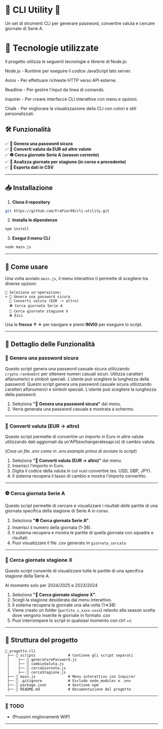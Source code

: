 # 📌 CLI Utility 🚀

Un set di strumenti CLI per generare password, convertire valuta e cercare giornate di Serie A.


# 📌 Tecnologie utilizzate

Il progetto utilizza le seguenti tecnologie e librerie di Node.js:

Node.js - Runtime per eseguire il codice JavaScript lato server.

Axios - Per effettuare richieste HTTP verso API esterne.

Readline - Per gestire l'input da linea di comando.

Inquirer - Per creare interfacce CLI interattive con menu e opzioni.

Chalk - Per migliorare la visualizzazione della CLI con colori e stili personalizzati.


## 🛠 Funzionalità
✅ **🔐 Genera una password sicura**  
✅ **💱 Converti valuta da EUR ad altre valute**  
✅ **⚽ Cerca giornate Serie A (season corrente)**  
✅ **📅 Analizza giornate per stagione (in corso e precedente)**  
✅ **📂 Esporta dati in CSV**  

---

## 📥 **Installazione**
1. **Clona il repository**  
```bash
git https://github.com/FraPier99/cli-utility.git

```

2. **Installa le dipendenze**
```bash
npm install
```

3. **Esegui il menu CLI**
```bash
node main.js
```

---

## 🚀 **Come usare**
Una volta avviato `main.js`, il menu interattivo ti permette di scegliere tra diverse opzioni:  
```
📌 Seleziona un'operazione:
> 🔐 Genera una password sicura
  💱 Converti valuta (EUR -> altro)
  ⚽ Cerca giornata Serie A
  📅 Cerca giornate stagione X
  ❌ Esci
```
Usa le **frecce ↑ ↓** per navigare e premi **INVIO** per eseguire lo script.

---

## 📌 **Dettaglio delle Funzionalità**
### 🔐 **Genera una password sicura**
Questo script genera una password casuale sicura utilizzando `crypto.randomInt` per ottenere numeri casuali sicuri. Utilizza caratteri alfanumerici e simboli speciali. L'utente può scegliere la lunghezza della password.
Questo script genera una password casuale sicura utilizzando caratteri alfanumerici e simboli speciali. L'utente può scegliere la lunghezza della password.

1. Seleziona **"🔐 Genera una password sicura"** dal menu.
2. Verrà generata una password casuale e mostrata a schermo.

---

### 💱 **Converti valuta (EUR -> altro)**
Questo script permette di convertire un importo in Euro in altre valute utilizzando dati aggiornati da un'API(exchangeratesapi.io) di cambio valuta.


(*Crea un file .env come in .env.example prima di avviare lo script*)

1. Seleziona **"💱 Converti valuta (EUR -> altro)"** dal menu.
2. Inserisci l'importo in Euro.
3. Digita il codice della valuta in cui vuoi convertire (es. USD, GBP, JPY).
4. Il sistema recupera il tasso di cambio e mostra l'importo convertito.

---

### ⚽ **Cerca giornata Serie A**
Questo script permette di cercare e visualizzare i risultati delle partite di una giornata specifica della stagione di Serie A in corso.

1. Seleziona **"⚽ Cerca giornata Serie A"**.
2. Inserisci il numero della giornata (1-38).
3. Il sistema recupera e mostra le partite di quella giornata con squadre e risultati.
4. Puoi visualizzare il file .csv generato in `giornata_cercata`


---

### 📅 **Cerca giornate stagione X**
Questo script consente di visualizzare tutte le partite di una specifica stagione della Serie A.

Al momento solo per 2024/2025 e 2023/2024

1. Seleziona **"📅 Cerca giornate stagione X"**.
2. Scegli la stagione desiderata dal menu interattivo.
3. Il sistema recupera le giornate una alla volta (1=>38)
4. Viene creato un folder  (`partite_s_xxxx-xxxx`) relavito alla season scelta dove vengono inserite le giornate in formato .csv
5. Puoi interrompere lo script in qualsiasi momento con ctrl +c


---

## 📌 **Struttura del progetto**
```
📂 progetto-cli
 ├── 📂 scripts               # Contiene gli script separati
 │    ├── 📄 generatorePassword.js
 │    ├── 📄 cambioValuta.js
 │    ├── 📄 cercaGiornata.js
 │    ├── 📄 cercaStagione.js
 ├── 📄 main.js               # Menu interattivo con Inquirer
 ├── 📄 .gitignore            # Esclude node_modules e .env
 ├── 📄 package.json          # Gestione npm
 ├── 📄 README.md             # Documentazione del progetto
```

---



### 📌 **TODO**
- (Prossimi miglioramenti WIP)


---


